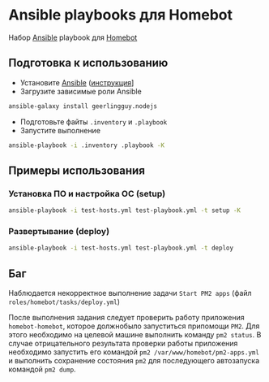 # Ansible playbooks для Homebot

Набор [Ansible](https://github.com/homebot) playbook для [Homebot](https://github.com/homebot)

## Подготовка к использованию

* Установите [Ansible](https://docs.ansible.com/#project) ([инструкция](https://docs.ansible.com/ansible/latest/installation_guide/intro_installation.html)]
* Загрузите зависимые роли Ansible
```sh
ansible-galaxy install geerlingguy.nodejs
```
* Подготовьте файты `.inventory` и `.playbook`
* Запустите выполнение
```sh
ansible-playbook -i .inventory .playbook -K
```

## Примеры использования

### Установка ПО и настройка ОС (setup)

```sh
ansible-playbook -i test-hosts.yml test-playbook.yml -t setup -K
```

### Развертывание (deploy) 

```sh
ansible-playbook -i test-hosts.yml test-playbook.yml -t deploy
```

## Баг

Наблюдается некорректное выполнение задачи `Start PM2 apps` (файл `roles/homebot/tasks/deploy.yml`)

После выполнения задания следует проверить работу приложения `homebot-homebot`, которое должнобыло запуститься припомощи `PM2`. Для этого необходимо на целевой машине выполнить команду `pm2 status`.
В случае отрицательного результата проверки работы приложения необходимо запустить его командой `pm2 /var/www/homebot/pm2-apps.yml` и выполнить сохранение состояния `pm2` для последующего автозапуска командой `pm2 dump`.
